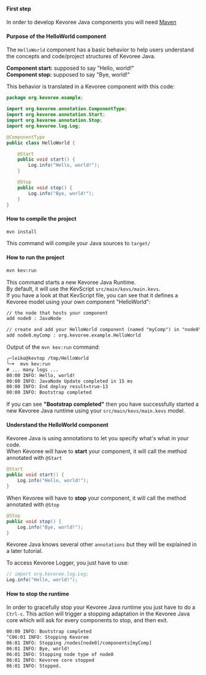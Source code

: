 #### First step
In order to develop Kevoree Java components you will need [Maven](http://maven.apache.org/download.cgi)  

#### Purpose of the HelloWorld component
The `HelloWorld` component has a basic behavior to help users understand the concepts and code/project structures of Kevoree Java.

**Component start:** supposed to say "Hello, world!"  
**Component stop:** supposed to say "Bye, world!"

This behavior is translated in a Kevoree component with this code:  
```java
package org.kevoree.example;

import org.kevoree.annotation.ComponentType;
import org.kevoree.annotation.Start;
import org.kevoree.annotation.Stop;
import org.kevoree.log.Log;

@ComponentType
public class HelloWorld {

    @Start
    public void start() {
        Log.info("Hello, world!");
    }

    @Stop
    public void stop() {
        Log.info("Bye, world!");
    }
}
```

#### How to compile the project
```sh
mvn install
```
This command will compile your Java sources to `target/`

#### How to run the project
```sh
mvn kev:run
```
This command starts a new Kevoree Java Runtime.  
By default, it will use the KevScript `src/main/kevs/main.kevs`.  
If you have a look at that KevScript file, you can see that it defines a Kevoree model using your own component "HelloWorld":
```txt
// the node that hosts your component
add node0 : JavaNode

// create and add your HelloWorld component (named "myComp") in "node0"
add node0.myComp : org.kevoree.example.HelloWorld
```

Output of the `mvn kev:run` command:
```txt
╭─leiko@kevtop /tmp/HelloWorld
╰─➤  mvn kev:run
# ... many logs ...
00:00 INFO: Hello, world!
00:00 INFO: JavaNode Update completed in 15 ms
00:00 INFO: End deploy result=true-13
00:00 INFO: Bootstrap completed
```

If you can see **"Bootstrap completed"** then you have successfully started a new Kevoree Java runtime using your `src/main/kevs/main.kevs` model.

#### Understand the HelloWorld component
Kevoree Java is using annotations to let you specify what's what in your code.  
When Kevoree will have to **start** your component, it will call the method annotated with `@Start`
```java
@Start
public void start() {
    Log.info("Hello, world!");
}
```
When Kevoree will have to **stop** your component, it will call the method annotated with `@Stop`
```java
@Stop
public void stop() {
    Log.info("Bye, world!");
}
```

Kevoree Java knows several other `annotations` but they will be explained in a later tutorial.

To access Kevoree Logger, you just have to use:
```java
// import org.kevoree.log.Log;
Log.info("Hello, world!");
```

#### How to stop the runtime
In order to gracefully stop your Kevoree Java runtime you just have to do a `Ctrl-c`. This action will trigger a stopping adaptation in the Kevoree Java core which will ask for every components to stop, and then exit.

```txt
00:00 INFO: Bootstrap completed
^C06:01 INFO: Stopping Kevoree
06:01 INFO: Stopping /nodes[node0]/components[myComp]
06:01 INFO: Bye, world!
06:01 INFO: Stopping node type of node0
06:01 INFO: Kevoree core stopped
06:01 INFO: Stopped.
```
